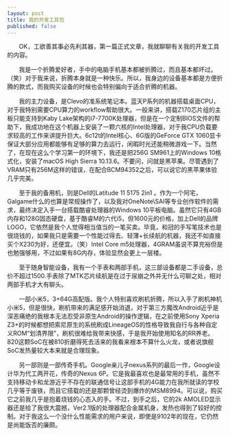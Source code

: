 ```yaml
---
layout: post
title: 我的开发工具包
published: false
---
```


 &nbsp; &nbsp; &nbsp; &nbsp;OK，工欲善其事必先利其器，第一篇正式文章，我就聊聊有关我的开发工具的内容。  

 &nbsp; &nbsp; &nbsp; &nbsp;我是一个折腾爱好者，手中的电脑手机基本都被折腾过，而且基本都坏过。（笑）对于我来说，折腾本身就是一种快乐。所以，我身边的设备基本都是方便折腾的款式，而我购买设备的时候也会特别偏向于适合折腾的机器。  

 &nbsp; &nbsp; &nbsp; &nbsp;我的主力设备，是Clevo的准系统笔记本。蓝天P系列的机器搭载桌面CPU，对于我特别需要CPU算力的workflow帮助很大。一般来讲，搭载Z170芯片组的主板只能支持到Kaby Lake架构的i7-7700K处理器，但是在一个定制BIOS文件的帮助下，我成功地在这个机器上安装了一颗六核的Intel处理器，对于我CPU负载要求较高的工作来讲提升巨大。6c12t的Intel核心、6G版的GeForce GTX 1060显卡保证大部分应用都能够有足够的算力去运行，闲暇时光还能稍微游戏一下。当然了，在现在这么个学习第一的环境下，我还是把256G SM961上的Windows 10格式化，安装了macOS High Sierra 10.13.6。不要问，问就是黑苹果。尽管遇到了VRAM只有256M这样的错误，在配合BCM94352之后，可以说它的黑苹果体验几乎完美。  

 &nbsp; &nbsp; &nbsp; &nbsp;至于我的备用机，则是Dell的Latitude 11 5175 2in1 。作为一个阿宅，Galgame什么的也算是常规操作了，以及我对OneNote\SAI等专业创作软件的需求，最终决定入手一台搭载酷睿处理器的Windows 10平板电脑。虽然它只有4GB内存和128G固态硬盘，基于酷睿M的六代i5，但1600元的价格，加上Dell的品牌LOGO，它依然是我个人觉得相当值当的一笔买卖。毕竟，和冠的手写笔技术也是很烧钱的，如果我只是需要一个性能过得去、轻薄+长续航的机器，我还不如直接买个X230为好，还便宜。（笑）Intel Core m5处理器，4GRAM虽说不算充裕但是也勉强够用，不过如果有8G内存，体验显然会更上一层楼。  

 &nbsp; &nbsp; &nbsp; &nbsp;至于随身智能设备，我有一个手表和两部手机，这三部设备都是二手设备，总价不超过1500.手表除了MTK芯片续航是在过于尿崩之外并无什么可聊之处，相对两部手机才大有聊头。  

 &nbsp; &nbsp; &nbsp; &nbsp;一部小米5，3+64G高配版。我个人特别喜欢刷机折腾，所以入手了刷机神机小米5，但是很快，刷机带来的满足感开始消退，对于第三方魔改Android近乎是深恶痛绝的我根本无法忍受非原生Android的操作逻辑，在之前使用Sony Xperia Z3+的时候都想把索尼原生的系统刷成LineageOS的性格导致我自行与各种自定义ROM“划清界限”，刷机很难给我带来快感，于是我开始使用知名的RR养老。820这颗SoC在被810折磨得死去活来的我看来根本不算什么火龙，或者说旗舰SoC发热量较大本来就是合理现象。  
 
 &nbsp; &nbsp; &nbsp; &nbsp;另一部则是一部传奇手机。Google亲儿子nexus系列的最后一作，Google设计华为代工两开花，传奇的Nexus 6P。它是我最喜欢也是最常用的手机，虽然不支持移动卡和龙游近乎不存在的联通信号让这部手机的4G能力在我所就读的学校几乎等于废铁，而且它搭载的还是那颗曾经烫到爆炸的MSM8994。可以说，购买它之前我几乎是抱着烧钱的心态入的手。不过，到手之后，它的2k AMOLED显示器还是给了我很大震撼，Ver2.1版的处理器配合金属机身，发热也得到了较好的控制。对于我这么一个没什么性能需求的用户来说，即使是9102年的现在，它仍然是尚能饭否的廉颇。